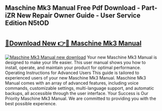 ## Maschine Mk3 Manual Free Pdf Download - Part-iZR New Repair Owner Guide - User Service Edition N5tOD

# <h2><a href="http://cf1207.oget.top/?id=Maschine+Mk3+Manual">🔗Download New 👉🔴 Maschine Mk3 Manual</a></h2>

[![Maschine Mk3 Manual new download](https://i.imgur.com/5g1atiW.png)](http://cf1207.oget.top/?id=Maschine+Mk3+Manual)
Your new Maschine Mk3 Manual is designed to make your life easier. This user manual shows you how to install, operate, and maintain your product for optimal performance. Operating Instructions for Advanced Users This guide is tailored to experienced users of your new Maschine Mk3 Manual. Maschine Mk3 Manual comes with an array of advanced features, including voice commands, customizable settings, multi-language support, and automatic backups, all accessible through the user interface. Your Success is Our Priority Maschine Mk3 Manual. We are committed to providing you with the best possible experience.
